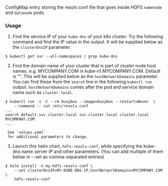 ConfigMap entry storing the resolv.conf file that goes inside HDFS `namenode`
and `datanode` pods.

### Usage

  1. Find the service IP of your `kube-dns` of your k8s cluster.
     Try the following command and find the IP value in the output.
     It will be supplied below as the `clusterDnsIP` parameter.

  ```
  $ kubectl get svc --all-namespaces | grep kube-dns
  ```

  2. Find the domain name of your cluster that is part of
     cluster node host names. e.g. MYCOMPANY.COM in kube-n1.MYCOMPANY.COM.
     Default is "".  This will be supplied below as
     the `hostNetworkDomains` parameter.  You can find these from the `search`
     line in the following `kubectl run` output. `hostNetworkDomains` comes
     after the pod and service domain name such as `cluster.local`.

  ```
  $ kubectl run -i -t --rm busybox --image=busybox --restart=Never  \
      --command -- cat /etc/resolv.conf
  ...
  search default.svc.cluster.local svc.cluster.local cluster.local MYCOMPANY.COM
  ...
  ```

     See `values.yaml`
     for additional parameters to change.

  3. Launch this helm chart, `hdfs-resolv-conf`, while specifying
     the kube-dns name server IP and other parameters. (You can add multiple
     of them below in --set as comma-separated entries)

  ```
  $ helm install -n my-hdfs-resolv-conf \
      --set clusterDnsIP=MY-KUBE-DNS-IP,hostNetworkDomains=MYCOMPANY.COM  \
      hdfs-resolv-conf
  ```
